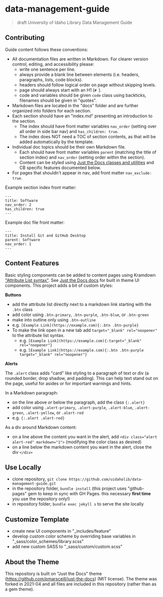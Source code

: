 # data-management-guide

> draft University of Idaho Library Data Management Guide

## Contributing 

Guide content follows these conventions:

- All documentation files are written in Markdown. For clearer version control, editing, and accessibility please:
    - write one sentence per line.
    - always provide a blank line between elements (i.e. headers, paragraphs, lists, code blocks).
    - headers should follow logical order on page without skipping levels.
    - page should always start with an H1 (`# `).
    - code and variables should be given `code` class using backticks, filenames should be given in "quotes".
- Markdown files are located in the "docs" folder and are further organized into folders for each section.
- Each section should have an "index.md" presenting an introduction to the section. 
    - The index should have front matter variables `nav_order` (setting over all order in side bar nav) and `has_children: true`. 
    - The index does NOT need a TOC of section contents, as that will be added automatically by the template.
- Individual doc topics should be their own Markdown file. 
    - Each should have front matter variables `parent` (matching the title of section index) and `nav_order` (setting order within the section). 
    - Content can be styled using [Just the Docs classes and utilities](https://pmarsceill.github.io/just-the-docs/) and CB specific features documented below.
- For pages that shouldn't appear in nav, add front matter `nav_exclude: true`.

Example section index front matter:

```
---
title: Software
nav_order: 2
has_children: true
---
```

Example doc file front matter: 

```
---
title: Install Git and GitHub Desktop
parent: Software
nav_order: 1
---
```

## Content Features

Basic styling components can be added to content pages using Kramdown ["Attribute List syntax"](https://kramdown.gettalong.org/syntax.html#attribute-list-definitions).
See [Just the Docs docs](https://pmarsceill.github.io/just-the-docs/docs/ui-components) for built in theme UI components.
This project adds a bit of custom styles:

**Buttons**

- add the attribute list directly next to a markdown link starting with the `.btn` class
- add color using `.btn-primary`, `.btn-purple`, `.btn-blue`, or `.btn-green` 
- make into outline only using `.btn-outline`
- e.g. `[Example Link](https://example.com){:.btn .btn-purple}`
- To make the link open in a new tab add `target="_blank" rel="noopener"` to the attribute list syntax.
    - e.g. `[Example Link](https://example.com){:target="_blank" rel="noopener"}`
    - e.g. `[Example Link](https://example.com){:.btn .btn-purple target="_blank" rel="noopener"}`

**Alerts**

The `.alert` class adds "card" like styling to a paragraph of text or div (a rounded border, drop shadow, and padding).
This can help text stand out on the page, useful for asides or for important warnings and hints.

In a Markdown paragraph: 

- on the line above *or* below the paragraph, add the class `{:.alert}`
- add color using `.alert-primary`, `.alert-purple`, `.alert-blue`, `.alert-green`, `.alert-yellow`, or `.alert-red`
- e.g. `{:.alert .alert-red}`

As a div around Markdown content:

- on a line above the content you want in the alert, add `<div class="alert alert-red" markdown="1">` (modifying the color class as desired)
- on a line below the markdown content you want in the alert, close the div `</div>`

## Use Locally

- clone repository, `git clone https://github.com/uidaholib/data-management-guide.git`
- in the repository folder, `bundle install` (this project uses "github-pages" gem to keep in sync with GH Pages. this necessary **first time** you use the repository only!)
- in repository folder, `bundle exec jekyll s` to serve the site locally

## Customize Template

- create new UI components in "_includes/feature"
- develop custom color scheme by overriding base variables in "_sass/color_schemes/library.scss"
- add new custom SASS to "_sass/custom/custom.scss"

## About the Theme

This repository is built on "Just the Docs" theme (<https://github.com/pmarsceill/just-the-docs>) (MIT license).
The theme was forked in 2021-04 and all files are included in this repository (rather than as a gem theme). 
